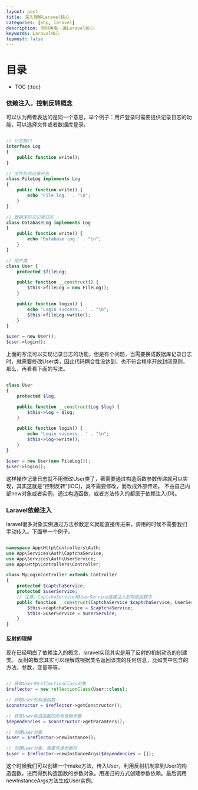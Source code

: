 ```yaml
---
layout: post
title: 深入理解Laravel核心
categories: [php, laravel]
description: 闲时再看一遍Laravel核心
keywords: Laravel核心
topmost: false
---
```


# 目录

* TOC
{:toc} 

### 依赖注入，控制反转概念

可以认为两者表达的是同一个意思，举个例子：用户登录时需要提供记录日志的功能，可以选择文件或者数据库登录。

```php

// 日志接口
interface Log
{
    public function write();
}

// 文件形式记录日志
class FileLog implements Log 
{
    public function write() {
        echo 'File log.' . "\n";
    }
}

// 数据库形式记录日志
class DatabaseLog implements Log
{
    public function write() {
        echo 'Database log.' . "\n";
    }
}

// 用户类
class User {
    protected $fileLog;

    public function __construct() {
        $this->fileLog = new FileLog();
    }

    public function login() {
        echo 'Login success...' . "\n";
        $this->fileLog->write();
    }
}

$user = new User();
$user->login();

```

上面的写法可以实现记录日志的功能，但是有个问题，当需要换成数据库记录日志时，就需要修改User类，因此代码耦合性没达到，也不符合程序开放封闭原则，那么，再看看下面的写法。

```php

class User
{
    protected $log;

    public function __construct(Log $log) {
        $this->log = $log;
    }

    public function login() {
        echo 'Login success...' . "\n";
        $this->log->write();
    }
}

$user = new User(new FileLog());
$user->login();

```

这样操作记录日志就不用修改User类了，著需要通过构造函数参数传递就可以实现，其实这就是“控制反转”(IOC)，类不需要修改，而改成外部传递。
不由自己内部new对象或者实例，通过构造函数，或者方法传入的都属于依赖注入(DI)。

### Laravel依赖注入

laravel很多对象实例通过方法参数定义就能直接传进来，调用的时候不需要我们手动传入。下面举一个例子。

```php

namespace App\Http\Controllers\Auth;
use App\Services\Auth\CaptchaService;
use App\Services\Auth\UserService;
use App\Http\Controllers\Controller;

class MyLoginController extends Controller
{
    protected $captchaService;
    protected $userService;
    // 注意，CaptchaService和UserService直接注入到构造函数中
    public function __construct(CaptchaService $captchaService, UserService $userService) {
        $this->captchaService = $captchaService;
        $this->userService = $userService;
    }
}

```

#### 反射的理解

现在已经明白了依赖注入的概念，laravel实现其实是用了反射的机制动态的创建类。
反射的概念其实可以理解成根据类名返回该类的任何信息，比如类中包含的方法，参数，变量等等。

```php

// 获取User的reflectionClass对象
$reflector = new reflectionClass(User::class);

// 获取User的构造函数
$constructor = $reflector->getConstructor();

// 获取User构造函数的所有依赖参数
$dependencies = $constructor->getParamters();

// 创建User对象
$user = $reflector->newInstance();

// 创建User对象，需要传递参数时
$user = $reflector->newInstanceArgs($dependencies = []);

```

这个时候我们可以创建一个make方法，传入User，利用反射机制拿到User的构造函数，进而得到构造函数的参数对象。用递归的方式创建参数依赖。最后调用newInstanceArgs方法生成User实例。

